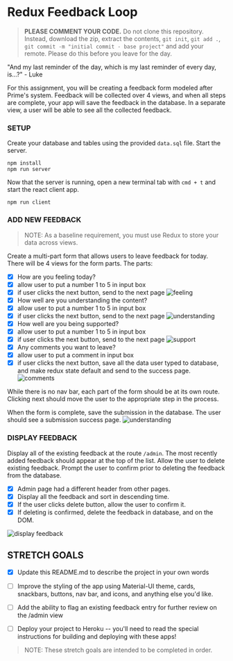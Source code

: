 # Redux Feedback Loop

> **PLEASE COMMENT YOUR CODE.** Do not clone this repository. Instead, download the zip, extract the contents, `git init`, `git add .`, `git commit -m "initial commit - base project"` and add your remote. Please do this before you leave for the day.

"And my last reminder of the day, which is my last reminder of every day, is...?" - Luke


 For this assignment, you will be creating a feedback form modeled after Prime's system. Feedback will be collected over 4 views, and when all steps are complete, your app will save the feedback in the database. In a separate view, a user will be able to see all the collected feedback. 

### SETUP

Create your database and tables using the provided `data.sql` file. Start the server.

```
npm install
npm run server
```

Now that the server is running, open a new terminal tab with `cmd + t` and start the react client app.

```
npm run client
```

### ADD NEW FEEDBACK

> NOTE: As a baseline requirement, you must use Redux to store your data across views.

Create a multi-part form that allows users to leave feedback for today. 
There will be 4 views for the form parts.
The parts:
- [X] How are you feeling today?
- [X] allow user to put a number 1 to 5 in input box
- [X] if user clicks the next button, send to the next page
![feeling](wireframes/page-one.png)
- [X] How well are you understanding the content?
- [X] allow user to put a number 1 to 5 in input box
- [X] if user clicks the next button, send to the next page
![understanding](wireframes/page-two.png)
- [X] How well are you being supported?
- [X] allow user to put a number 1 to 5 in input box
- [X] if user clicks the next button, send to the next page
![support](wireframes/page-three.png)
- [X] Any comments you want to leave?
- [X] allow user to put a comment in input box
- [X] if user clicks the next button, save all the data user typed to database, and make redux state default and send to the success page.
![comments](wireframes/page-four.png)

While there is no nav bar, each part of the form should be at its own route. Clicking next should move the user to the appropriate step in the process.

 When the form is complete, save the submission in the database. The user should see a submission success page.
 ![understanding](wireframes/page-five.png)

### DISPLAY FEEDBACK

Display all of the existing feedback at the route `/admin`. The most recently added feedback should appear at the top of the list. Allow the user to delete existing feedback. Prompt the user to confirm prior to deleting the feedback from the database.

- [X] Admin page had a different header from other pages.
- [X] Display all the feedback and sort in descending time.
- [X] If the user clicks delete button, allow the user to confirm it.
- [X] If deleting is confirmed, delete the feedback in database, and on the DOM.

![display feedback](wireframes/admin.png)

## STRETCH GOALS

- [X] Update this README.md to describe the project in your own words
- [ ] Improve the styling of the app using Material-UI theme, cards, snackbars, buttons, nav bar, and icons, and anything else you'd like.
- [ ] Add the ability to flag an existing feedback entry for further review on the /admin view
- [ ] Deploy your project to Heroku -- you'll need to read the special instructions for building and deploying with these apps! 


> NOTE: These stretch goals are intended to be completed in order.

